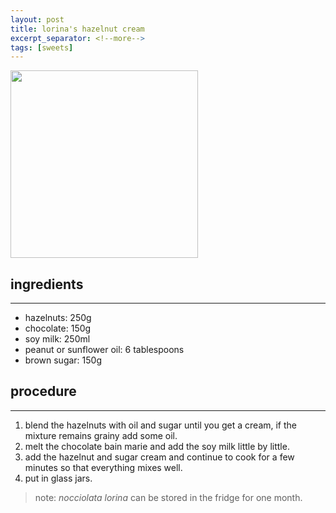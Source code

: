 ```yaml
---
layout: post
title: lorina's hazelnut cream
excerpt_separator: <!--more-->
tags: [sweets]
---
```


 <img src="../../../images/nocciolata-lorina.jpg" width="300">

<!--more-->

## ingredients
---

- hazelnuts: 250g
- chocolate: 150g 
- soy milk: 250ml
- peanut or sunflower oil: 6 tablespoons
- brown sugar: 150g

## procedure
---

1. blend the hazelnuts with oil and sugar until you get a cream, if the mixture remains grainy add some oil. 
2. melt the chocolate bain marie and add the soy milk little by little. 
3. add the hazelnut and sugar cream and continue to cook for a few minutes so that everything mixes well. 
4. put in glass jars. 

> note: *nocciolata lorina* can be stored in the fridge for one month.

